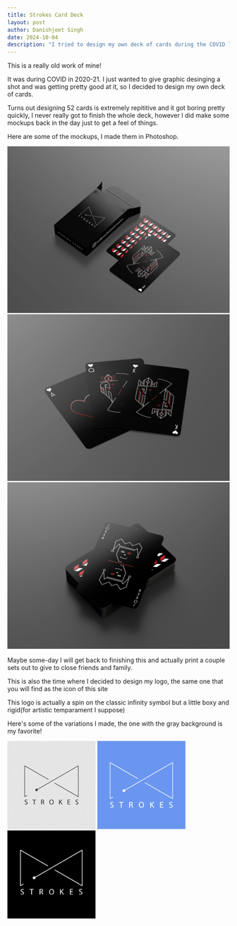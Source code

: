 ```yaml
---
title: Strokes Card Deck
layout: post
author: Danishjeet Singh
date: 2024-10-04
description: "I tried to design my own deck of cards during the COVID lockdown."
---
```



This is a really old work of mine! 

It was during COVID in 2020-21. I just wanted to give graphic desinging a shot and was getting
pretty good at it, so I decided to design my own deck of cards. 

Turns out designing 52 cards is extremely repititive and it got boring pretty quickly, I never really got to finish the
whole deck, however I did make some mockups back in the day just to get a feel of things.

Here are some of the mockups, I made them in Photoshop.

![mockup1](../assets/misc/strokes/STROKES_Mockup1.jpg)
![mockup2](../assets/misc/strokes/STROKES_Mockup2.jpg)
![mockup3](../assets/misc/strokes/STROKES_Mockup3.jpg)

Maybe some-day I will get back to finishing this and actually print a couple sets out to give to close friends and family.

This is also the time where I decided to design my logo, the same one that you will find as the icon of this site

This logo is actually a spin on the classic infinity symbol but a little boxy and rigid(for artistic temparament I suppose)

Here's some of the variations I made, the one with the gray background is my favorite!

<img src="../assets/misc/strokes/Logos-01.jpg" alt="logo1" width="200" />
<img src="../assets/misc/strokes/InstaDP-01.jpg" alt="logo2" width="200" />
<img src="../assets/misc/strokes/IG%20dp.jpg" alt="logo3" width="200" />
